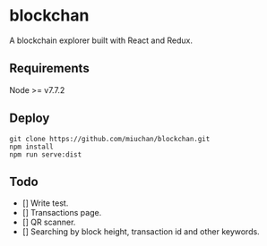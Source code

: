 # blockchan

A blockchain explorer built with React and Redux.

## Requirements

Node >= v7.7.2

## Deploy

``` shell
git clone https://github.com/miuchan/blockchan.git
npm install
npm run serve:dist
```

## Todo

- [] Write test.
- [] Transactions page.
- [] QR scanner.
- [] Searching by block height, transaction id and other keywords.
